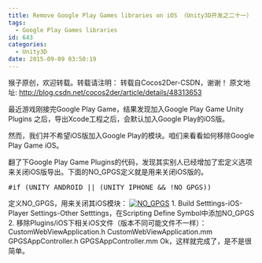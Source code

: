 ```yaml
---
title: Remove Google Play Games libraries on iOS （Unity3D开发之二十一）
tags:
  - Google Play Games libraries
id: 643
categories:
  - Unity3D
date: 2015-09-09 03:50:19
---
```


猴子原创，欢迎转载。转载请注明： 转载自Cocos2Der-CSDN，谢谢！ 
原文地址: http://blog.csdn.net/cocos2der/article/details/48313653

最近游戏刚接完Google Play Game，结果发现加入Google Play Game Unity Plugins 之后，导出Xcode工程之后，会默认加入Google Play的iOS版。

然而，我们并不希望iOS版加入Google Play的模块。咱们来看看如何移除Google Play Game iOS。

翻了下Google Play Game Plugins的代码，发现其实别人已经增加了宏定义选项来关闭iOS版导出。下面的NO_GPGS定义就是用来关闭iOS版的。

<pre class="lang:default decode:true " >#if (UNITY_ANDROID || (UNITY_IPHONE &amp;&amp; !NO_GPGS))</pre> 
定义NO_GPGS，用来关闭其iOS模块：
[![NO_GPGS](http://www.cocos2dev.com/wp-content/uploads/2015/09/NO_GPGS.png)](http://www.cocos2dev.com/wp-content/uploads/2015/09/NO_GPGS.png)
1\. Build Setttings-iOS-Player Settings-Other Setttings，在Scripting Define Symbol中添加NO_GPGS
2\. 移除Plugins/iOS下相关iOS文件（版本不同可能文件不一样）： 
    CustomWebViewApplication.h
    CustomWebViewApplication.mm
    GPGSAppController.h
    GPGSAppController.mm
Ok，这样就完成了，是不是很简单。